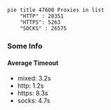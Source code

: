 
```mermaid
pie title 47600 Proxies in list
    "HTTP" : 20351
    "HTTPS": 5263
    "SOCKS" : 26575
```

### Some Info
#### Average Timeout

- mixed: 3.2s
- http: 1.2s
- https: 8.3s
- socks: 4.7s